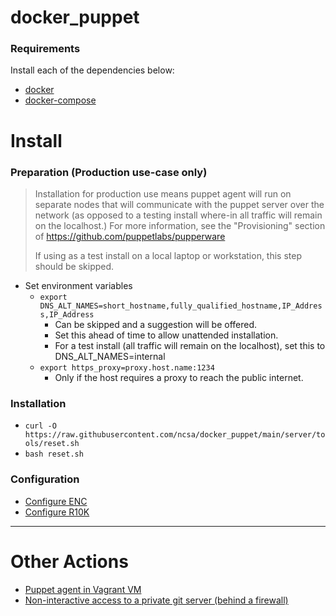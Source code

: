# docker_puppet

### Requirements
Install each of the dependencies below:
- [docker](https://docs.docker.com/install/)
- [docker-compose](https://docs.docker.com/compose/install/)

# Install

### Preparation (Production use-case only)
> Installation for production use means puppet agent will run on separate nodes
> that will communicate with the puppet server over the network (as opposed to
> a testing install where-in all traffic will remain on the localhost.)
> For more information, see the "Provisioning" section of
> https://github.com/puppetlabs/pupperware
> 
> If using as a test install on a local laptop or workstation, this step should
> be skipped.

- Set environment variables
  - `export DNS_ALT_NAMES=short_hostname,fully_qualified_hostname,IP_Address,IP_Address`
    - Can be skipped and a suggestion will be offered.
    - Set this ahead of time to allow unattended installation.
    - For a test install (all traffic will remain on the localhost), set this
      to DNS_ALT_NAMES=internal
  - `export https_proxy=proxy.host.name:1234`
    - Only if the host requires a proxy to reach the public internet.

### Installation
- `curl -O https://raw.githubusercontent.com/ncsa/docker_puppet/main/server/tools/reset.sh`
- `bash reset.sh`

### Configuration

- [Configure ENC](server/enc/README.md)
- [Configure R10K](server/r10k/README.md)

---

# Other Actions

- [Puppet agent in Vagrant VM](vagrant/README.md)
- [Non-interactive access to a private git server (behind a firewall)](server/ssh/README.md)
